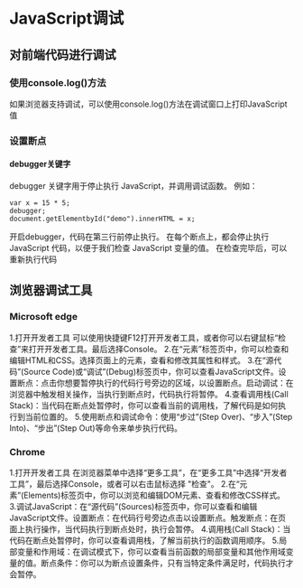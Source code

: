 # JavaScript调试
## 对前端代码进行调试
### 使用console.log()方法
如果浏览器支持调试，可以使用console.log()方法在调试窗口上打印JavaScript值
### 设置断点
#### debugger关键字
debugger 关键字用于停止执行 JavaScript，并调用调试函数。
例如：
```
var x = 15 * 5;
debugger;
document.getElementbyId("demo").innerHTML = x;
```
开启debugger，代码在第三行前停止执行。
在每个断点上，都会停止执行 JavaScript 代码，以便于我们检查 JavaScript 变量的值。
在检查完毕后，可以重新执行代码

## 浏览器调试工具
### Microsoft edge
1.打开开发者工具
可以使用快捷键F12打开开发者工具，或者你可以右键鼠标“检查”来打开开发者工具。最后选择Console。
2.在“元素”标签页中，你可以检查和编辑HTML和CSS。选择页面上的元素，查看和修改其属性和样式。
3.在“源代码”(Source Code)或“调试”(Debug)标签页中，你可以查看JavaScript文件。设置断点：点击你想要暂停执行的代码行号旁边的区域，以设置断点。启动调试：在浏览器中触发相关操作，当执行到断点时，代码执行将暂停。
4.查看调用栈(Call Stack)：当代码在断点处暂停时，你可以查看当前的调用栈，了解代码是如何执行到当前位置的。
5.使用断点和调试命令：使用“步过”(Step Over)、“步入”(Step Into)、“步出”(Step Out)等命令来单步执行代码。
### Chrome
1.打开开发者工具
在浏览器菜单中选择“更多工具”，在“更多工具”中选择“开发者工具”，最后选择Console，或者可以右击鼠标选择 "检查"。
2.在“元素”(Elements)标签页中，你可以浏览和编辑DOM元素、查看和修改CSS样式。
3.调试JavaScript：在“源代码”(Sources)标签页中，你可以查看和编辑JavaScript文件。设置断点：在代码行号旁边点击以设置断点。触发断点：在页面上执行操作，当代码执行到断点处时，执行会暂停。
4.调用栈(Call Stack)：当代码在断点处暂停时，你可以查看调用栈，了解当前执行的函数调用顺序。
5.局部变量和作用域：在调试模式下，你可以查看当前函数的局部变量和其他作用域变量的值。断点条件：你可以为断点设置条件，只有当特定条件满足时，代码执行才会暂停。